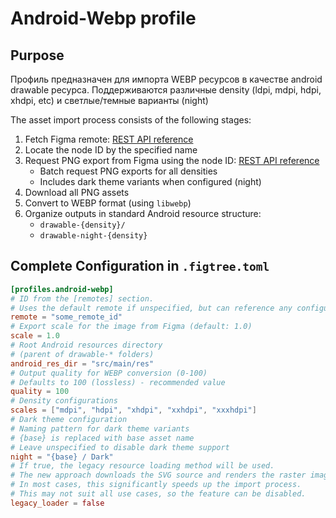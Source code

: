 # Android-Webp profile

## Purpose

Профиль предназначен для импорта WEBP ресурсов в качестве android drawable ресурса. Поддерживаются различные density (ldpi, mdpi, hdpi, xhdpi, etc) и светлые/темные варианты (night)

The asset import process consists of the following stages:
1. Fetch Figma remote: [REST API reference](https://www.figma.com/developers/api#get-file-nodes-endpoint)
1. Locate the node ID by the specified name
1. Request PNG export from Figma using the node ID: [REST API reference](https://www.figma.com/developers/api#get-images-endpoint)
    - Batch request PNG exports for all densities
    - Includes dark theme variants when configured (night)
1. Download all PNG assets
1. Convert to WEBP format (using `libwebp`)
1. Organize outputs in standard Android resource structure: 
    - `drawable-{density}/`
    - `drawable-night-{density}`

## Complete Configuration in `.figtree.toml`

```toml
[profiles.android-webp]
# ID from the [remotes] section. 
# Uses the default remote if unspecified, but can reference any configured remote
remote = "some_remote_id"
# Export scale for the image from Figma (default: 1.0)
scale = 1.0
# Root Android resources directory
# (parent of drawable-* folders)
android_res_dir = "src/main/res"
# Output quality for WEBP conversion (0-100)
# Defaults to 100 (lossless) - recommended value
quality = 100
# Density configurations
scales = ["mdpi", "hdpi", "xhdpi", "xxhdpi", "xxxhdpi"]
# Dark theme configuration 
# Naming pattern for dark theme variants
# {base} is replaced with base asset name
# Leave unspecified to disable dark theme support
night = "{base} / Dark"
# If true, the legacy resource loading method will be used.
# The new approach downloads the SVG source and renders the raster image locally.
# In most cases, this significantly speeds up the import process.
# This may not suit all use cases, so the feature can be disabled.
legacy_loader = false 
```
